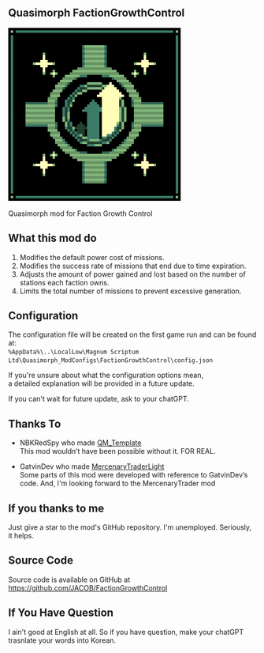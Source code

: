 ## Quasimorph FactionGrowthControl

![thumbnail icon](media/thumbnail.png)

Quasimorph mod for Faction Growth Control

## What this mod do

1. Modifies the default power cost of missions.
2. Modifies the success rate of missions that end due to time expiration.
3. Adjusts the amount of power gained and lost based on the number of stations each faction owns.
4. Limits the total number of missions to prevent excessive generation.

## Configuration

The configuration file will be created on the first game run and can be found at:  
`%AppData%\..\LocalLow\Magnum Scriptum Ltd\Quasimorph_ModConfigs\FactionGrowthControl\config.json`

If you're unsure about what the configuration options mean,  
a detailed explanation will be provided in a future update.

If you can't wait for future update, ask to your chatGPT.

## Thanks To

- NBKRedSpy who made [QM_Template](https://github.com/NBKRedSpy/QM_Template)  
  This mod wouldn’t have been possible without it. FOR REAL.

- GatvinDev who made [MercenaryTraderLight](https://github.com/GatvinDev/MercenaryTraderLight/tree/master)  
  Some parts of this mod were developed with reference to GatvinDev’s code. And, I'm looking forward to the MercenaryTrader mod

## If you thanks to me
Just give a star to the mod's GitHub repository.
I'm unemployed. Seriously, it helps.

## Source Code
Source code is available on GitHub at https://github.com/JACOB/FactionGrowthControl

## If You Have Question
I ain't good at English at all.
So if you have question, make your chatGPT trasnlate your words into Korean.
